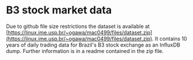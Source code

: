 # B3 stock market data

Due to github file size restrictions the dataset is available at [https://linux.ime.usp.br/~ogawa/mac0499/files/dataset.zip](https://linux.ime.usp.br/~ogawa/mac0499/files/dataset.zip).
It contains 10 years of daily trading data for Brazil's B3 stock exchange as an 
InfluxDB dump. Further information is in a readme contained in the zip file.